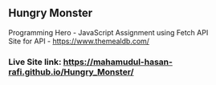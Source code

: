 ## Hungry Monster
Programming Hero - JavaScript Assignment using Fetch API <br/>
Site for API - https://www.themealdb.com/ <br/>

### Live Site link: https://mahamudul-hasan-rafi.github.io/Hungry_Monster/
